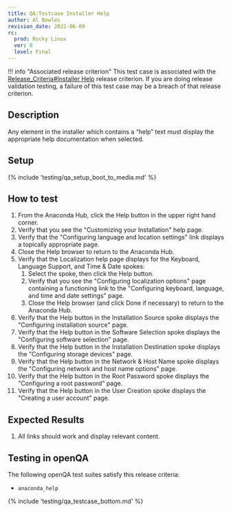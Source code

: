 ```yaml
---
title: QA:Testcase Installer Help
author: Al Bowles
revision_date: 2022-06-09
rc:
  prod: Rocky Linux
  ver: 8
  level: Final
---
```


!!! info "Associated release criterion"
    This test case is associated with the [Release_Criteria#Installer Help](../release_criteria.md#installer-help) release criterion. If you are doing release validation testing, a failure of this test case may be a breach of that release criterion.

## Description
Any element in the installer which contains a “help” text must display the appropriate help documentation when selected.

## Setup
{% include 'testing/qa_setup_boot_to_media.md' %}

## How to test
1. From the Anaconda Hub, click the Help button in the upper right hand corner.
1. Verify that you see the "Customizing your Installation" help page.
1. Verify that the "Configuring language and location settings" link displays a topically appropriate page.
1. Close the Help browser to return to the Anaconda Hub.
1. Verify that the Localization help page displays for the Keyboard, Language Support, and Time & Date spokes:
    1. Select the spoke, then click the Help button.
    1. Verify that you see the "Configuring localization options" page containing a functioning link to the "Configuring keyboard, language, and time and date settings" page.
    1. Close the Help browser (and click Done if necessary) to return to the Anaconda Hub.
1. Verify that the Help button in the Installation Source spoke displays the "Configuring installation source" page.
1. Verify that the Help button in the Software Selection spoke displays the "Configuring software selection" page.
1. Verify that the Help button in the Installation Destination spoke displays the "Configuring storage devices" page.
1. Verify that the Help button in the Network & Host Name spoke displays the "Configuring network and host name options" page.
1. Verify that the Help button in the Root Password spoke displays the "Configuring a root password" page.
1. Verify that the Help button in the User Creation spoke displays the "Creating a user account" page.

## Expected Results
1. All links should work and display relevant content.

## Testing in openQA
The following openQA test suites satisfy this release criteria:
- `anaconda_help`

{% include 'testing/qa_testcase_bottom.md' %}

